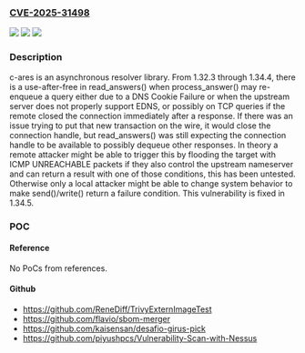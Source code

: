 ### [CVE-2025-31498](https://cve.mitre.org/cgi-bin/cvename.cgi?name=CVE-2025-31498)
![](https://img.shields.io/static/v1?label=Product&message=c-ares&color=blue)
![](https://img.shields.io/static/v1?label=Version&message=%3E%3D%201.32.3%2C%20%3C%201.34.5%20&color=brightgreen)
![](https://img.shields.io/static/v1?label=Vulnerability&message=CWE-416%3A%20Use%20After%20Free&color=brightgreen)

### Description

c-ares is an asynchronous resolver library. From 1.32.3 through 1.34.4, there is a use-after-free in read_answers() when process_answer() may re-enqueue a query either due to a DNS Cookie Failure or when the upstream server does not properly support EDNS, or possibly on TCP queries if the remote closed the connection immediately after a response. If there was an issue trying to put that new transaction on the wire, it would close the connection handle, but read_answers() was still expecting the connection handle to be available to possibly dequeue other responses. In theory a remote attacker might be able to trigger this by flooding the target with ICMP UNREACHABLE packets if they also control the upstream nameserver and can return a result with one of those conditions, this has been untested. Otherwise only a local attacker might be able to change system behavior to make send()/write() return a failure condition. This vulnerability is fixed in 1.34.5.

### POC

#### Reference
No PoCs from references.

#### Github
- https://github.com/ReneDiff/TrivyExternImageTest
- https://github.com/flavio/sbom-merger
- https://github.com/kaisensan/desafio-girus-pick
- https://github.com/piyushpcs/Vulnerability-Scan-with-Nessus

